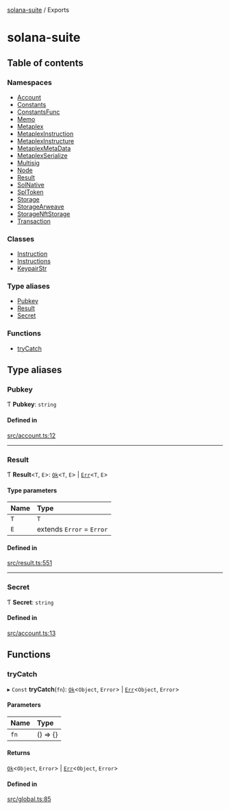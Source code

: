 [solana-suite](README.md) / Exports

# solana-suite

## Table of contents

### Namespaces

- [Account](modules/Account.md)
- [Constants](modules/Constants.md)
- [ConstantsFunc](modules/ConstantsFunc.md)
- [Memo](modules/Memo.md)
- [Metaplex](modules/Metaplex.md)
- [MetaplexInstruction](modules/MetaplexInstruction.md)
- [MetaplexInstructure](modules/MetaplexInstructure.md)
- [MetaplexMetaData](modules/MetaplexMetaData.md)
- [MetaplexSerialize](modules/MetaplexSerialize.md)
- [Multisig](modules/Multisig.md)
- [Node](modules/Node.md)
- [Result](modules/Result.md)
- [SolNative](modules/SolNative.md)
- [SplToken](modules/SplToken.md)
- [Storage](modules/Storage.md)
- [StorageArweave](modules/StorageArweave.md)
- [StorageNftStorage](modules/StorageNftStorage.md)
- [Transaction](modules/Transaction.md)

### Classes

- [Instruction](classes/Instruction.md)
- [Instructions](classes/Instructions.md)
- [KeypairStr](classes/KeypairStr.md)

### Type aliases

- [Pubkey](modules.md#pubkey)
- [Result](modules.md#result)
- [Secret](modules.md#secret)

### Functions

- [tryCatch](modules.md#trycatch)

## Type aliases

### Pubkey

Ƭ **Pubkey**: `string`

#### Defined in

[src/account.ts:12](https://github.com/fukaoi/solana-suite/blob/62f455f/src/account.ts#L12)

___

### Result

Ƭ **Result**<`T`, `E`\>: [`Ok`](interfaces/Result.Ok.md)<`T`, `E`\> \| [`Err`](interfaces/Result.Err.md)<`T`, `E`\>

#### Type parameters

| Name | Type |
| :------ | :------ |
| `T` | `T` |
| `E` | extends `Error` = `Error` |

#### Defined in

[src/result.ts:551](https://github.com/fukaoi/solana-suite/blob/62f455f/src/result.ts#L551)

___

### Secret

Ƭ **Secret**: `string`

#### Defined in

[src/account.ts:13](https://github.com/fukaoi/solana-suite/blob/62f455f/src/account.ts#L13)

## Functions

### tryCatch

▸ `Const` **tryCatch**(`fn`): [`Ok`](interfaces/Result.Ok.md)<`Object`, `Error`\> \| [`Err`](interfaces/Result.Err.md)<`Object`, `Error`\>

#### Parameters

| Name | Type |
| :------ | :------ |
| `fn` | () => {} |

#### Returns

[`Ok`](interfaces/Result.Ok.md)<`Object`, `Error`\> \| [`Err`](interfaces/Result.Err.md)<`Object`, `Error`\>

#### Defined in

[src/global.ts:85](https://github.com/fukaoi/solana-suite/blob/62f455f/src/global.ts#L85)

